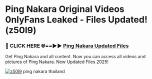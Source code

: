 # Ping Nakara Original Videos 0nlyFans Leaked - Files Updated! (z50l9)

<h3>🔴 CLICK HERE 🌐==►► <a href="https://tinyurl.com/yckcrads" rel="nofollow">Ping Nakara Updated Files</a></h3>

Get Ping Nakara and all content. Now you can access all videos and pictures of Ping Nakara. New Updated Files 2025!

[![z50l9](https://i.imgur.com/hpKpOFt.gif)](https://tinyurl.com/yckcrads)
ping nakara thailand